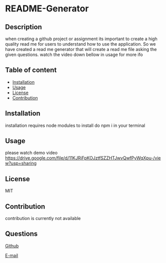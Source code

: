 # README-Generator

## Description

when creating a github project or assignment its important to create a high quality read me for users to understand how to use the application. So we have created a read me generator that will create a read me file asking the given questions. watch the video down bellow in usage for more ifo

## Table of content

- [Installation](#installation)
- [Usage](#usage)
- [License](#license)
- [Contribution](#contribution)

## Installation

installation requires node modules to install do npm i in your terminal

## Usage

please watch demo video
https://drive.google.com/file/d/11KJRjFpKOJztfSZZHTJwvQwfPyWqXpu-/view?usp=sharing

## License

MIT

## Contribution

contribution is currently not available

## Questions

[Github](https://github.com/jvprofits28)

[E-mail](mailto:ehulises28@hotmail.com)
